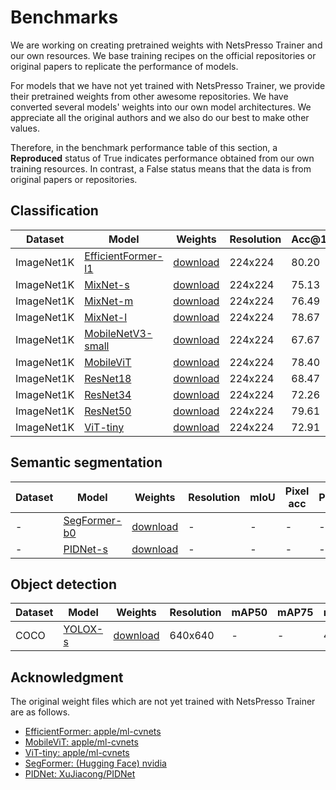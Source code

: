 # Benchmarks

We are working on creating pretrained weights with NetsPresso Trainer and our own resources. We base training recipes on the official repositories or original papers to replicate the performance of models.

For models that we have not yet trained with NetsPresso Trainer, we provide their pretrained weights from other awesome repositories. We have converted several models' weights into our own model architectures. We appreciate all the original authors and we also do our best to make other values.

Therefore, in the benchmark performance table of this section, a **Reproduced** status of True indicates performance obtained from our own training resources. In contrast, a False status means that the data is from original papers or repositories.

## Classification

| Dataset | Model | Weights | Resolution | Acc@1 | Acc@5 | Params | MACs | torch.fx | NetsPresso | Reproduced |
|---|---|---|---|---|---|---|---|---|---|---|
| ImageNet1K | [EfficientFormer-l1](https://github.com/Nota-NetsPresso/netspresso-trainer/blob/dev/config/model/efficientformer/efficientformer-l1-classification.yaml) | [download](https://netspresso-trainer-public.s3.ap-northeast-2.amazonaws.com/checkpoint/efficientformer/efficientformer_l1_imagenet1k.safetensors) | 224x224 | 80.20 | - | 12.30M | 1.30G | Supported | Supported | False |
| ImageNet1K | [MixNet-s](https://github.com/Nota-NetsPresso/netspresso-trainer/blob/dev/config/model/mixnet/mixnet-s-classification.yaml) | [download](https://netspresso-trainer-public.s3.ap-northeast-2.amazonaws.com/checkpoint/mixnet/mixnet_s_imagenet1k.safetensors) | 224x224 | 75.13 | - | - | - | Supported | Supported | False |
| ImageNet1K | [MixNet-m](https://github.com/Nota-NetsPresso/netspresso-trainer/blob/dev/config/model/mixnet/mixnet-m-classification.yaml) | [download](https://netspresso-trainer-public.s3.ap-northeast-2.amazonaws.com/checkpoint/mixnet/mixnet_m_imagenet1k.safetensors) | 224x224 | 76.49 | - | - | - | Supported | Supported | False |
| ImageNet1K | [MixNet-l](https://github.com/Nota-NetsPresso/netspresso-trainer/blob/dev/config/model/mixnet/mixnet-l-classification.yaml) | [download](https://netspresso-trainer-public.s3.ap-northeast-2.amazonaws.com/checkpoint/mixnet/mixnet_l_imagenet1k.safetensors) | 224x224 | 78.67 | - | - | - | Supported | Supported | False |
| ImageNet1K | [MobileNetV3-small](https://github.com/Nota-NetsPresso/netspresso-trainer/blob/dev/config/model/mobilenetv3/mobilenetv3-small-classification.yaml) | [download](https://netspresso-trainer-public.s3.ap-northeast-2.amazonaws.com/checkpoint/mobilenetv3/mobilenet_v3_small_imagenet1k.safetensors) | 224x224 | 67.67 | 87.40 | 2.50M | 0.03G | Supported | Supported | False |
| ImageNet1K | [MobileViT](https://github.com/Nota-NetsPresso/netspresso-trainer/blob/dev/config/model/mobilevit/mobilevit-s-classification.yaml) | [download](https://netspresso-trainer-public.s3.ap-northeast-2.amazonaws.com/checkpoint/mobilevit/mobilevit_s_imagenet1k.safetensors) | 224x224 | 78.40 | - | 5.60M | - | Supported | Supported | False |
| ImageNet1K | [ResNet18]() | [download](https://netspresso-trainer-public.s3.ap-northeast-2.amazonaws.com/checkpoint/resnet/resnet18_imagenet1k.safetensors) | 224x224 | 68.47 | 88.20 | 11.69M | 1.82G | Supported | Supported | True |
| ImageNet1K | [ResNet34]() | [download](https://netspresso-trainer-public.s3.ap-northeast-2.amazonaws.com/checkpoint/resnet/resnet34_imagenet1k.safetensors) | 224x224 | 72.26 | 90.63 | 21.80M | 3.67G | Supported | Supported | True |
| ImageNet1K | [ResNet50](https://github.com/Nota-NetsPresso/netspresso-trainer/blob/dev/config/model/resnet/resnet50-classification.yaml) | [download](https://netspresso-trainer-public.s3.ap-northeast-2.amazonaws.com/checkpoint/resnet/resnet50_imagenet1k.safetensors) | 224x224 | 79.61 | 94.67 | 25.56M | 2.62G | Supported | Supported | True |
| ImageNet1K | [ViT-tiny](https://github.com/Nota-NetsPresso/netspresso-trainer/blob/dev/config/model/vit/vit-classification.yaml) | [download](https://netspresso-trainer-public.s3.ap-northeast-2.amazonaws.com/checkpoint/vit/vit_tiny_imagenet1k.safetensors) | 224x224 | 72.91 | - | 5.70M | - | Supported | Supported | False |

## Semantic segmentation

| Dataset | Model | Weights | Resolution | mIoU | Pixel acc | Params | MACs | torch.fx | NetsPresso | Reproduced |
|---|---|---|---|---|---|---|---|---|---|---|
| - | [SegFormer-b0](https://github.com/Nota-NetsPresso/netspresso-trainer/blob/dev/config/model/segformer/segformer-segmentation.yaml) | [download](https://netspresso-trainer-public.s3.ap-northeast-2.amazonaws.com/checkpoint/segformer/segformer_b0.safetensors) | - | - | - | - | - | Supported | Supported | False |
| - | [PIDNet-s](https://github.com/Nota-NetsPresso/netspresso-trainer/blob/dev/config/model/pidnet/pidnet-s-segmentation.yaml) | [download](https://netspresso-trainer-public.s3.ap-northeast-2.amazonaws.com/checkpoint/pidnet/pidnet_s.safetensors) | - | - | - | - | - | Supported | Supported | False |

## Object detection

| Dataset | Model | Weights | Resolution | mAP50 | mAP75 | mAP50:95 | Params | MACs | torch.fx | NetsPresso | Reproduced |
|---|---|---|---|---|---|---|---|---|---|---|---|
| COCO | [YOLOX-s](https://github.com/Nota-NetsPresso/netspresso-trainer/blob/dev/config/model/yolox/yolox-detection.yaml) | [download](https://netspresso-trainer-public.s3.ap-northeast-2.amazonaws.com/checkpoint/yolox/yolox_s_coco.safetensors) | 640x640 | - | - | 40.50 | 9.00M | 13.40G | Supported | Supported | False |

## Acknowledgment

The original weight files which are not yet trained with NetsPresso Trainer are as follows.

- [EfficientFormer: apple/ml-cvnets](https://drive.google.com/file/d/11SbX-3cfqTOc247xKYubrAjBiUmr818y/view)
- [MobileViT: apple/ml-cvnets](https://apple.github.io/ml-cvnets/en/general/README-model-zoo.html#mobilevitv1-legacy)
- [ViT-tiny: apple/ml-cvnets](https://apple.github.io/ml-cvnets/en/general/README-model-zoo.html#classification-imagenet-1k)
- [SegFormer: (Hugging Face) nvidia](https://huggingface.co/nvidia/mit-b0) 
- [PIDNet: XuJiacong/PIDNet](https://github.com/XuJiacong/PIDNet#models)